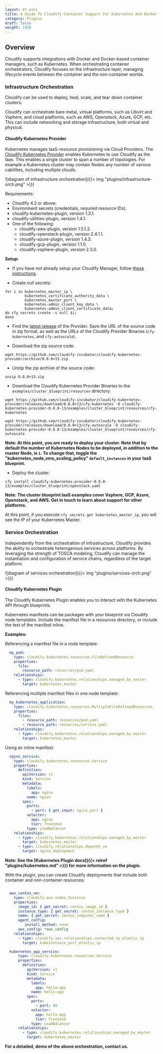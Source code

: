 ```yaml
---
layout: bt_wiki
title: A Guide To Cloudify Container Support For Kubernetes And Docker
category: Plugins
draft: false
weight: 1450
---
```


## Overview


Cloudify supports integrations with Docker and Docker-based container managers, such as Kubernetes. When orchestrating container orchestrators, Cloudify focuses on the infrastructure layer, managing lifecycle events between the container and the non-container worlds.


### Infrastructure Orchestration


Cloudify can be used to deploy, heal, scale, and tear down container clusters.

Cloudify can orchestrate bare metal, virtual platforms, such as Libvirt and Vsphere, and cloud platforms, such as AWS, Openstack, Azure, GCP, etc. This can include networking and storage infrastructure, both virtual and physical.


#### Cloudify Kubernetes Provider


Kubernetes manages IaaS-resource provisioning via Cloud Providers. The [Cloudify Kubernetes Provider](https://github.com/cloudify-incubator/cloudify-kubernetes-provider) enables Kubernetes to use Cloudify as the Iaas. This enables a single cluster to span a number of topologies. For example a Kubernetes cluster may contain Nodes any number of various cabilities, including multiple clouds.


![diagram of infrastructure orchestration]({{< img "plugins/infrastructure-orch.png" >}})


Requirements:


* Cloudify 4.2 or above.
* Environment secrets (credentials, required resource IDs).
* cloudify-kubernetes-plugin, version 1.3.1.
* cloudify-utilities-plugin, version 1.4.1.
* One of the following:
  - cloudify-aws-plugin, version 1.5.1.2.
  - cloudify-openstack-plugin, version 2.4.1.1.
  - cloudify-azure-plugin, version 1.4.3.
  - cloudify-gcp-plugin, version 1.1.0.
  - cloudify-vsphere-plugin, version 2.3.0.


**Setup:**

* If you have not already setup your Cloudify Manager, follow [these instructions](https://github.com/cloudify-examples/cloudify-environment-setup/blob/latest/README.md).

* Create null secrets:

```shell
for i in kubernetes_master_ip \
         kubernetes_certificate_authority_data \
         kubernetes_master_port \
         kubernetes-admin_client_key_data \
         kubernetes-admin_client_certificate_data;
do cfy secrets create -s null $i;
done
```

* Find the [latest release](https://github.com/cloudify-incubator/cloudify-kubernetes-provider/releases) of the Provider. Save the URL of the source code in zip format, as well as the URLs of the Cloudify Provider Binaries (`cfy-kubernetes`, and `cfy-autoscale`).

* Download the zip source code:

```shell
wget https://github.com/cloudify-incubator/cloudify-kubernetes-provider/archive/0.0.0+13.zip
```

* Unzip the zip archive of the source code:

```shell
unzip 0.0.0+13.zip
```

* Download the Cloudify Kubernetes Provider Binaries to the `examples/cluster_blueprint/resources` directory:

```shell
wget https://github.com/cloudify-incubator/cloudify-kubernetes-provider/releases/download/0.0.0+13/cfy-kubernetes -O cloudify-kubernetes-provider-0.0.0-13/examples/cluster_blueprint/resources/cfy-kubernetes
```

```shell
wget https://github.com/cloudify-incubator/cloudify-kubernetes-provider/releases/download/0.0.0+13/cfy-autoscale -O cloudify-kubernetes-provider-0.0.0-13/examples/cluster_blueprint/resources/cfy-autoscale
```

__Note: At this point, you are ready to deploy your cluster. Note that by default the number of Kubernetes Nodes to be deployed, in addition to the master Node, is `1`. To change that, toggle the "kubernetes_node_vms_scaling_policy" `default_instances` in your IaaS blueprint.__

* Deploy the cluster:

```shell
cfy install cloudify-kubernetes-provider-0.0.0-13/examples/cluster_blueprint/openstack.yaml
```

__Note: The cluster blueprint IaaS examples cover Vsphere, GCP, Azure, Openstack, and AWS. Get in touch to learn about support for other platforms.__


At this point, if you execute `cfy secrets get kubernetes_master_ip`, you will see the IP of your Kubernetes Master.


### Service Orchestration


Independently from the orchestration of infrastructure, Cloudify provides the ability to orchestrate heterogenous services across platforms. By leveraging the strength of TOSCA modeling, Cloudify can manage the instantiation and configuration of service chains, regardless of the target platform. 

![diagram of services orchestration]({{< img "plugins/services-orch.png" >}})


#### Cloudify Kubernetes Plugin


The Cloudify Kubernetes Plugin enables you to interact with the Kubernetes API through blueprints.

Kubernetes manifests can be packages with your blueprint via Cloudify node templates. Include the manifest file in a resources directory, or include the text of the manifest inline.

**Examples:**

Referencing a manifest file in a node template:

```yaml
  my_pod:
    type: cloudify.kubernetes.resources.FileDefinedResource
    properties:
      file:
        resource_path: resources/pod.yaml
    relationships:
      - type: cloudify.kubernetes.relationships.managed_by_master
        target: kubernetes_master
```

Referencing multiple manifest files in one node template:

```yaml
  my_kubernetes_application:
    type: cloudify.kubernetes.resources.MultipleFileDefinedResources
    properties:
      files:
        - resource_path: resources/pod.yaml
        - resource_path: resources/service.yaml
    relationships:
      - type: cloudify.kubernetes.relationships.managed_by_master
        target: kubernetes_master
```

Using an inline manifest:

```yaml
  nginx_service:
    type: cloudify.kubernetes.resources.Service
    properties:
      definition:
        apiVersion: v1
        kind: Service
        metadata:
          labels:
            app: nginx
          name: nginx
        spec:
          ports:
            - port: { get_input: nginx_port }
          selector:
            app: nginx
            tier: frontend
          type: LoadBalancer
    relationships:
      - type: cloudify.kubernetes.relationships.managed_by_master
        target: kubernetes_master
      - type: cloudify.relationships.depends_on
        target: nginx_deployment
```

__Note: See the [Kubernetes Plugin docs]({{< relref "plugins/kubernetes.md" >}}) for more information on the plugin.__

With the plugin, you can create Cloudify deployments that include both container and non-container resources:


```yaml

  aws_centos_vm:
    type: cloudify.aws.nodes.Instance
    properties:
      image_id: { get_secret: centos_image_id }
      instance_type: { get_secret: centos_instance_type }
      name: { get_secret: centos_computer_name }
      agent_config:
         install_method: none
      aws_config: *aws_config
    relationships:
      - type: cloudify.aws.relationships.connected_to_elastic_ip
        target: kubeinstance_port_elastic_ip

  kubernetes_app_service:
      type: cloudify.kubernetes.resources.Service
      properties:
        definition:
          apiVersion: v1
          kind: Service
          metadata:
            labels:
              app: hello-app
            name: hello-app
          spec:
            ports:
              - port: 80
            selector:
              app: hello-app
              tier: frontend
            type: LoadBalancer
      relationships:
        - type: cloudify.kubernetes.relationships.managed_by_master
          target: kubernetes_master

```

__For a detailed, demo of the above orchestration, contact us.__
